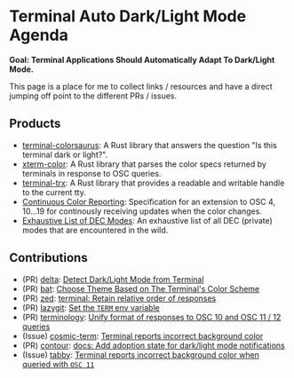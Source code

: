 # Terminal Auto Dark/Light Mode Agenda

**Goal: Terminal Applications Should Automatically Adapt To Dark/Light Mode.**

This page is a place for me to collect links / resources and have a direct jumping off point to the different PRs / issues.

## Products
* [terminal-colorsaurus]: A Rust library that answers the question "Is this terminal dark or light?".
* [xterm-color]: A Rust library that parses the color specs returned by terminals in response to OSC queries.
* [terminal-trx]: A Rust library that provides a readable and writable handle to the current tty.
* [Continuous Color Reporting]: Specification for an extension to OSC 4, 10...19 for continously receiving updates when the color changes.
* [Exhaustive List of DEC Modes][dec-modes]: An exhaustive list of all DEC (private) modes that are encountered in the wild.

## Contributions
* (PR) [delta]: [Detect Dark/Light Mode from Terminal][delta-pr]
* (PR) [bat]: [Choose Theme Based on The Terminal's Color Scheme](https://github.com/sharkdp/bat/pull/2896)
* (PR) [zed]: [terminal: Retain relative order of responses](https://github.com/zed-industries/zed/pull/16456)
* (PR) [lazygit]: [Set the `TERM` env variable](https://github.com/jesseduffield/lazygit/pull/3420)
* (PR) [terminology]: [Unify format of responses to OSC 10 and OSC 11 / 12 queries](https://git.enlightenment.org/enlightenment/terminology/pulls/15)
* (Issue) [cosmic-term]: [Terminal reports incorrect background color](https://github.com/pop-os/cosmic-term/issues/391)
* (PR) [contour]: [docs: Add adoption state for dark/light mode notifications](https://github.com/contour-terminal/contour/pull/1678)
* (Issue) [tabby]: [Terminal reports incorrect background color when queried with `OSC 11`](https://github.com/Eugeny/tabby/issues/10121)

[bat]: https://github.com/sharkdp/bat
[delta]: https://github.com/dandavison/delta
[zed]: https://github.com/zed-industries/zed
[delta-pr]: https://github.com/dandavison/delta/pull/1615
[terminal-colorsaurus]: https://github.com/bash/terminal-colorsaurus
[terminal-trx]: https://github.com/bash/terminal-trx
[Continuous Color Reporting]: https://github.com/bash/continuous-color-reporting
[dec-modes]: /dec-modes
[lazygit]: https://github.com/jesseduffield/lazygit
[terminology]: http://www.enlightenment.org/about-terminology
[cosmic-term]: https://github.com/pop-os/cosmic-term
[contour]: https://github.com/contour-terminal/contour
[tabby]: https://tabby.sh/
[xterm-color]: https://docs.rs/xterm-color
